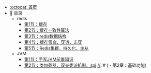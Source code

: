 - [:octocat: 首页](/README)
- :memo: 目录
   - redis
       - [第1节：缓存](/md/redis/谈谈缓存.md)
       - [第2节：缓存一致性算法](/md/redis/缓存一致性算法.md)
       - [第3节：redis数据结构](/md/redis/redis数据结构.md)
       - [第4节：缓存雪崩、穿透、击穿](/md/redis/4.缓存雪崩、穿透、击穿.md)
       - [第5节：Redis集群、持久化、主从](/md/redis/5.Redis哨兵、持久化、主从、LUR.md)
   - JVM
       - [第1节：手写JVM前置知识](/md/JVM/1.手写jvm前置知识.md)
       - [第2节：类加载器，双亲委派机制、spi](/md/JVM/2.类加载器、双亲委派、SPI.md)
[//]: # (   - 第2章：基础功能)

[//]: # (   )
[//]: # (       - [第3节：两种方式创建插件工程]&#40;/md/idea-plugin/2021-10-18-第一节：两种方式创建插件工程.md&#41;)

[//]: # (       - [第4节：配置窗体和侧边栏窗体的使用]&#40;/md/idea-plugin/2021-11-03-第二节：配置窗体和侧边栏窗体的使用.md&#41;)

[//]: # (       - [第5节：开发工具栏和Tab页，展示股票行情和K线]&#40;/md/idea-plugin/2021-11-18-第三节：开发工具栏和Tab页展示股票行情和K线.md&#41;)

[//]: # (   )
[//]: # (   - 第3章：基建设计)

[//]: # (   )
[//]: # (       - [第6节：扩展创建工程向导步骤，开发DDD脚手架]&#40;/md/idea-plugin/2021-11-24-第四节：扩展创建工程向导步骤开发DDD脚手架.md&#41;)

[//]: # (       - [第7节：IDEA工程右键菜单，自动生成ORM代码]&#40;/md/idea-plugin/2021-12-08-第五节：IDEA工程右键菜单自动生成ORM代码.md&#41;)

[//]: # (       - [第8节：选定对象批量织入“x.set&#40;y.get&#41;”代码，自动生成vo2dto]&#40;/md/idea-plugin/2021-12-14-第六节：以织入代码的方式自动处理vo2dto.md&#41;)

[//]: # (   )
[//]: # (   - 第4章：辅助工具)

[//]: # (       )
[//]: # (       - [第9节：通过Inspection机制，对静态代码安全审查]&#40;/md/idea-plugin/2021-12-22-第7节：通过Inspection机制为静态代码安全审查.md&#41;)

[//]: # (       - [第10节：在插件中引入探针，基于字节码插桩获取执行SQL]&#40;/md/idea-plugin/2022-01-17-第8节：在插件中引入探针基于字节码插桩获取执行SQL.md&#41;)

[//]: # (       - [第11节：基于IDEA插件开发和字节码插桩技术，实现研发交付质量自动分析]&#40;/md/idea-plugin/2022-01-22-第9节：加载文件生成链表单词树输入属性时英文校准提醒.md&#41;)

[//]: # (       - [第12节：加载文件生成链表单词树，输入属性时英文校准提醒]&#40;/md/idea-plugin/2022-01-23-第10节：基于字节码插桩采集数据实现代码交付质量自动分析.md&#41;)
